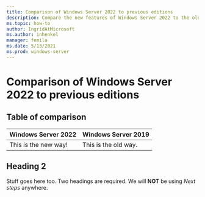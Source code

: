 ```yaml
---
title: Comparison of Windows Server 2022 to previous editions
description: Compare the new features of Windows Server 2022 to the older versions.
ms.topic: how-to
author: IngridAtMicrosoft
ms.author: inhenkel
manager: femila
ms.date: 5/13/2021
ms.prod: windows-server
---
```


<!--Need to check the UCM taxonomy for the correct metadata -->

# Comparison of Windows Server 2022 to previous editions

## Table of comparison

| Windows Server 2022 | Windows Server 2019 |
| --- | --- |
| This is the new way! | This is the old way. |

## Heading 2

Stuff goes here too.  Two headings are required. We will **NOT** be using *Next steps* anywhere.
